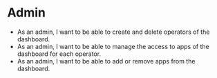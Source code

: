 # Admin

* As an admin, I want to be able to create and delete operators of the dashboard.
* As an admin, I want to be able to manage the access to apps of the dashboard for each operator.
* As an admin, I want to be able to add or remove apps from the dashboard.
